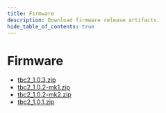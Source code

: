 ```yaml
---
title: Firmware
description: Download firmware release artifacts.
hide_table_of_contents: true
---
```


# Firmware

* [tbc2_1.0.3.zip](/firmware/tbc2_1.0.3/tbc2_1.0.3.zip)
* [tbc2_1.0.2-mk1.zip](/firmware/tbc2_1.0.2/tbc2_1.0.2-mk1.zip)
* [tbc2_1.0.2-mk2.zip](/firmware/tbc2_1.0.2/tbc2_1.0.2-mk2.zip)
* [tbc2_1.0.1.zip](/firmware/tbc2_1.0.1/tbc2_1.0.1.zip)